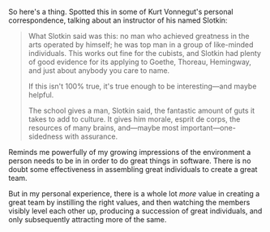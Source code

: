 <!--
.. title: Vonnegut on software development teams.
.. slug: vonnegut-on-software-development-teams
.. date: 2019-06-30 21:28:04-05:00
.. tags: TODO
.. link: 
.. description: 
.. type: text
-->


So here's a thing. Spotted this in some of Kurt Vonnegut's personal
correspondence, talking about an instructor of his named Slotkin:

> What Slotkin said was this: no man who achieved greatness in the arts operated
> by himself; he was top man in a group of like-minded individuals. This works
> out fine for the cubists, and Slotkin had plenty of good evidence for its
> applying to Goethe, Thoreau, Hemingway, and just about anybody you care to
> name.
>
> If this isn't 100% true, it's true enough to be interesting—and maybe helpful.
>
> The school gives a man, Slotkin said, the fantastic amount of guts it takes to
> add to culture. It gives him morale, esprit de corps, the resources of many
> brains, and—maybe most important—one-sidedness with assurance.

Reminds me powerfully of my growing impressions of the environment a person
needs to be in in order to do great things in software. There is no doubt some
effectiveness in assembling great individuals to create a great team.

But in my personal experience, there is a whole lot _more_ value in creating a
great team by instilling the right values, and then watching the members
visibly level each other up, producing a succession of great individuals,
and only subsequently attracting more of the same.

